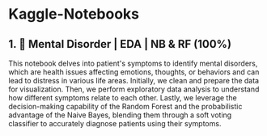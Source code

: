# Kaggle-Notebooks

## 1. 🧠 Mental Disorder | EDA | NB & RF (100%)
This notebook delves into patient's symptoms to identify mental disorders, which are health issues affecting emotions, thoughts, or behaviors and can lead to distress in various life areas. Initially, we clean and prepare the data for visualization. Then, we perform exploratory data analysis to understand how different symptoms relate to each other. Lastly, we leverage the decision-making capability of the Random Forest and the probabilistic advantage of the Naive Bayes, blending them through a soft voting classifier to accurately diagnose patients using their symptoms.
